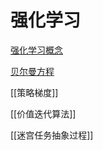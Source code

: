# 强化学习

[强化学习概念](reinforcement-learning-概念.md)

[贝尔曼方程](贝尔曼方程.md)

[[策略梯度]]

[[价值迭代算法]]

[[迷宫任务抽象过程]]